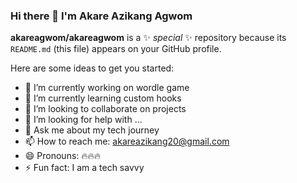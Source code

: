 ### Hi there 👋 I'm Akare Azikang Agwom

**akareagwom/akareagwom** is a ✨ _special_ ✨ repository because its `README.md` (this file) appears on your GitHub profile.

Here are some ideas to get you started:

- 🔭 I’m currently working on wordle game
- 🌱 I’m currently learning custom hooks
- 👯 I’m looking to collaborate on projects
- 🤔 I’m looking for help with ...
- 💬 Ask me about my tech journey
- 📫 How to reach me: akareazikang20@gmail.com
- 😄 Pronouns: 🔥🔥🔥
- ⚡ Fun fact: I am a tech savvy

